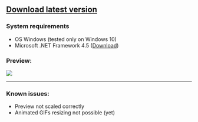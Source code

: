 <a href="https://github.com/SimonOravec/SimpleImageResizer/releases/download/0.1/imgresizer.exe"><h2>Download latest version</h2></a>

<h3>System requirements</h3>
<ul>
<li>OS Windows (tested only on Windows 10)</li>
<li>Microsoft .NET Framework 4.5 (<a href="https://www.microsoft.com/en-us/download/details.aspx?id=30653" target="_blank">Download</a>)</li>
</ul>

<h3>Preview:</h3>
<img src="https://i.imgur.com/klIS6C2.png">
<hr>
<h3>Known issues:</h3>
<ul>
<li>Preview not scaled correctly</li>
<li>Animated GIFs resizing not possible (yet)</li>
</ul>
